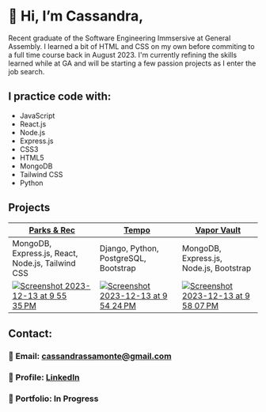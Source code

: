 # 👋 Hi, I’m Cassandra,

Recent graduate of the Software Engineering Immsersive at General Assembly. I learned a bit of HTML and CSS on my own before commiting to a full time course back in August 2023. I'm currently refining the skills learned while at GA and will be starting a few passion projects as I enter the job search. 

## I practice code with:
+ JavaScript
+ React.js
+ Node.js
+ Express.js
+ CSS3
+ HTML5
+ MongoDB
+ Tailwind CSS
+ Python

## Projects

| [Parks & Rec](https://github.com/Cassandra-Samonte/Parks-and-Rec) | [Tempo](https://github.com/amerazo/spotify_clone) | [Vapor Vault](https://github.com/Cassandra-Samonte/Vapor-Vault) |
| ----------------------------------------------------------------- | ------------------------------------------------- | --------------------------------------------------------------- |
| MongoDB, Express.js, React, Node.js, Tailwind CSS                 | Django, Python, PostgreSQL, Bootstrap             | MongoDB, Express.js, Node.js, Bootstrap                         |
| [![Screenshot 2023-12-13 at 9 55 35 PM](https://github.com/Cassandra-Samonte/Cassandra-Samonte/assets/142133887/3811fe81-82d4-47d3-86e4-89ef24cdbc93)](https://parks-rec-d054947d314c.herokuapp.com/) | [![Screenshot 2023-12-13 at 9 54 24 PM](https://github.com/Cassandra-Samonte/Cassandra-Samonte/assets/142133887/e97cc0d1-bcc7-4ba0-9090-6f7787458d25)](https://tempoproject-1ccff4d917c0.herokuapp.com/home/) | [![Screenshot 2023-12-13 at 9 58 07 PM](https://github.com/Cassandra-Samonte/Cassandra-Samonte/assets/142133887/e29bd8ad-5b7f-4b77-a424-ecebaa76acdd)](http://www.vapor-vault.com/) |

## Contact:
### 💌 Email: cassandrassamonte@gmail.com
### 📍 Profile: [LinkedIn](https://www.linkedin.com/in/cassandra-samonte/)
### 💼 Portfolio: In Progress
